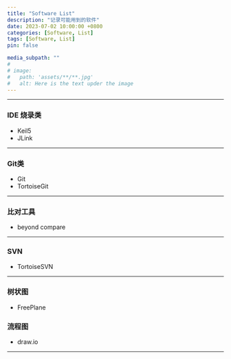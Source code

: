 ```yaml
---
title: "Software List"
description: "记录可能用到的软件"
date: 2023-07-02 10:00:00 +0800
categories: [Software, List]
tags: [Software, List]
pin: false

media_subpath: ""
#
# image:
#   path: 'assets/**/**.jpg'
#   alt: Here is the text upder the image
---
```


***

### IDE 烧录类
- Keil5
- JLink

***

### Git类
- Git
- TortoiseGit

***

### 比对工具
- beyond compare

***

### SVN
- TortoiseSVN

***

### 树状图
- FreePlane

### 流程图
- draw.io

***
